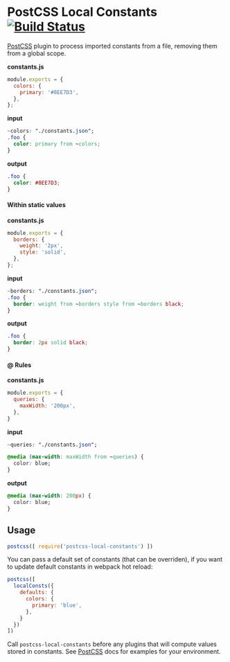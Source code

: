# PostCSS Local Constants [![Build Status][ci-img]][ci]

[PostCSS] plugin to process imported constants from a file, removing them from a global scope.

[PostCSS]: https://github.com/postcss/postcss
[ci-img]:  https://travis-ci.org/macropodhq/postcss-local-constants.svg
[ci]:      https://travis-ci.org/macropodhq/postcss-local-constants

**constants.js**
```js
module.exports = {
  colors: {
    primary: '#8EE7D3',
  },
};
```

**input**
```css
~colors: "./constants.json";
.foo {
  color: primary from ~colors;
}
```

**output**
```css
.foo {
  color: #8EE7D3;
}
```

#### Within static values

**constants.js**
```js
module.exports = {
  borders: {
    weight: '2px',
    style: 'solid',
  },
};
```

**input**
```css
~borders: "./constants.json";
.foo {
  border: weight from ~borders style from ~borders black;
}
```

**output**
```css
.foo {
  border: 2px solid black;
}
```

#### @ Rules

**constants.js**
```js
module.exports = {
  queries: {
    maxWidth: '200px',
  },
}
```

**input**
```css
~queries: "./constants.json";

@media (max-width: maxWidth from ~queries) {
  color: blue;
}
```

**output**
```css
@media (max-width: 200px) {
  color: blue;
}
```

## Usage

```js
postcss([ require('postcss-local-constants') ])
```

You can pass a default set of constants (that can be overriden), if you want to update default constants in webpack hot reload:


```js
postcss([
  localConsts({
    defaults: {
      colors: {
        primary: 'blue',
      },
    }
  })
])
```

Call `postcss-local-constants` before any plugins that will compute values stored in constants. See [PostCSS] docs for examples for your environment.
